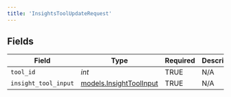 ```yaml
---
title: 'InsightsToolUpdateRequest'
---
```



## Fields

| Field                                                    | Type                                                     | Required                                                 | Description                                              |
| -------------------------------------------------------- | -------------------------------------------------------- | -------------------------------------------------------- | -------------------------------------------------------- |
| `tool_id`                                                | *int*                                                    | TRUE                                       | N/A                                                      |
| `insight_tool_input`                                     | [models.InsightToolInput](/python-sdk-docs/models/components/insighttoolinput) | TRUE                                       | N/A                                                      |
